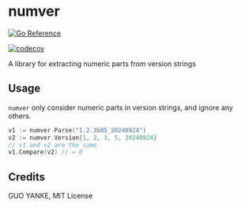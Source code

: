 # numver

[![Go Reference](https://pkg.go.dev/badge/github.com/yankeguo/numver.svg)](https://pkg.go.dev/github.com/yankeguo/numver)

[![codecov](https://codecov.io/gh/yankeguo/numver/graph/badge.svg?token=TT65AIK87B)](https://codecov.io/gh/yankeguo/numver)

A library for extracting numeric parts from version strings

## Usage

`numver` only consider numeric parts in version strings, and ignore any others.

```go
v1 := numver.Parse("1.2.3b05_20240924")
v2 := numver.Version{1, 2, 3, 5, 20240924}
// v1 and v2 are the same
v1.Compare(v2) // = 0
```

## Credits

GUO YANKE, MIT License

